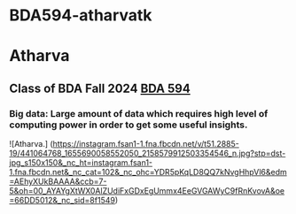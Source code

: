 # BDA594-atharvatk
# Atharva
## Class of BDA Fall 2024 [BDA 594](https://sdsu.instructure.com/courses/162125)

### Big data: Large amount of data which requires high level of computing power in order to get some useful insights.
![Atharva.] (https://instagram.fsan1-1.fna.fbcdn.net/v/t51.2885-19/441064768_1655690058552050_2158579912503354546_n.jpg?stp=dst-jpg_s150x150&_nc_ht=instagram.fsan1-1.fna.fbcdn.net&_nc_cat=102&_nc_ohc=YDR5pKqLD8QQ7kNvgHhpVl6&edm=AEhyXUkBAAAA&ccb=7-5&oh=00_AYAYgXtWX0AlZUdiFxGDxEgUmmx4EeGVGAWyC9fRnKvovA&oe=66DD5012&_nc_sid=8f1549)
